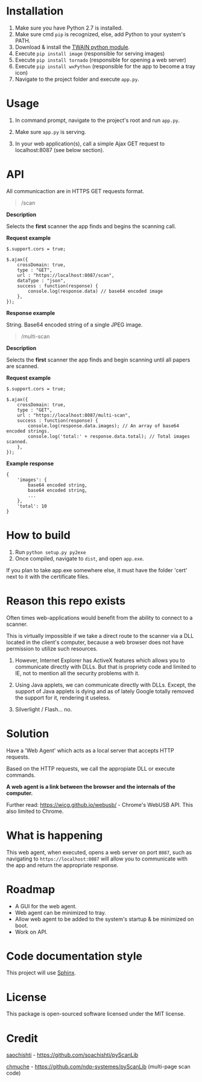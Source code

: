 # Installation

1. Make sure you have Python 2.7 is installed.
2. Make sure cmd `pip` is recognized, else, add Python to your system's PATH.
3. Download & install the [TWAIN python module](https://pypi.python.org/pypi/twain#downloads).
4. Execute `pip install image` (responsible for serving images)
5. Execute `pip install tornado` (responsible for opening a web server) 
6. Execute `pip install wxPython` (responsible for the app to become a tray icon)
7. Navigate to the project folder and execute `app.py`.

# Usage

1. In command prompt, navigate to the project's root and run `app.py`.

2. Make sure `app.py` is serving.

2. In your web application(s), call a simple Ajax GET request to localhost:8087 (see below section).

# API

All communicaction are in HTTPS GET requests format.

> /scan

**Description**

Selects the **first** scanner the app finds and begins the scanning call.

**Request example**

    $.support.cors = true;

    $.ajax({
        crossDomain: true,
        type : "GET",
        url : "https://localhost:8087/scan",
        dataType : "json",
        success : function(response) {
            console.log(response.data) // base64 encoded image
        },
    });

**Response example**

String. Base64 encoded string of a single JPEG image.

> /multi-scan

**Description**

Selects the **first** scanner the app finds and begin scanning until all papers are scanned.

**Request example**

    $.support.cors = true;

    $.ajax({
        crossDomain: true,
        type : "GET",
        url : "https://localhost:8087/multi-scan",
        success : function(response) {
            console.log(response.data.images); // An array of base64 encoded strings.
            console.log('total:' + response.data.total); // Total images scanned.
        },
    });


**Example response**

    {
        'images': {
            base64 encoded string,
            base64 encoded string,
            ...
        },
        'total': 10
    }


# How to build

1. Run `python setup.py py2exe`
2. Once compiled, navigate to `dist`, and open `app.exe`.

If you plan to take app.exe somewhere else, it must have the folder 'cert' next to it 
with the certificate files.

# Reason this repo exists

Often times web-applications would benefit from the ability to connect to a scanner.

This is virtually impossible if we take a direct route to the scanner via a DLL located in 
the client's computer, because a web browser does not have permission to utilize such resources.

1. However, Internet Explorer has ActiveX features which allows you to communicate directly
with DLLs. But that is propriety code and limited to IE, not to mention all the security 
problems with it.

2. Using Java applets, we can communicate directly with DLLs. Except, the support of Java
applets is dying and as of lately Google totally removed the support for it, rendering it useless.

3. Silverlight / Flash... no.

# Solution

Have a 'Web Agent' which acts as a local server that accepts HTTP requests.

Based on the HTTP requests, we call the appropiate DLL or execute commands.

**A web agent is a link between the browser and the internals of the computer.**

Further read: https://wicg.github.io/webusb/ - Chrome's WebUSB API. This also limited to Chrome.

# What is happening

This web agent, when executed, opens a web server on port `8087`, such as navigating to
`https://localhost:8087` will allow you to communicate with the app and return the
appropriate response.

# Roadmap

- A GUI for the web agent.
- Web agent can be minimized to tray.
- Allow web agent to be added to the system's startup & be minimized on boot.
- Work on API.

# Code documentation style

This project will use [Sphinx](https://pythonhosted.org/an_example_pypi_project/sphinx.html).

# License

This package is open-sourced software licensed under the MIT license.

# Credit

[saochishti](https://github.com/soachishti) - https://github.com/soachishti/pyScanLib

[chmuche](https://github.com/chmuche) - https://github.com/ndp-systemes/pyScanLib (multi-page scan code)
